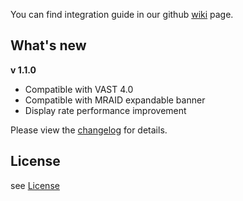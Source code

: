 You can find integration guide in our github [wiki](https://github.com/loopme/ios-united-sdk/wiki) page.

## What's new ##
**v 1.1.0**

- Compatible with VAST 4.0
- Compatible with MRAID expandable banner
- Display rate performance improvement


Please view the [changelog](CHANGELOG.md) for details.

## License ##

see [License](LICENSE.md)
